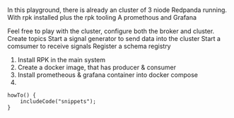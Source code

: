 
<br>

In this playground, there is already an cluster of 3 niode Redpanda running.
With rpk installed plus the rpk tooling 
A promethous and Grafana 

Feel free to play with the cluster, 
configure both the broker and cluster. 
Create topics
Start a signal generator to send data into the cluster
Start a comsumer to receive signals
Register a schema registry


1. Install RPK in the main system 
2. Create a docker image, that has producer & consumer 
3. Install prometheous & grafana container into docker compose
4. 




```
howTo() {
    includeCode("snippets");
}
```
